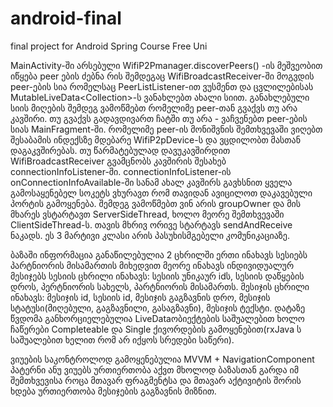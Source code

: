 # android-final
final project for Android Spring Course Free Uni

MainActivity-ში არსებული WifiP2Pmanager.discoverPeers() -ის მეშვეობით იწყება peer ების ძებნა რის შემდეგაც WifiBroadcastReceiver-ში მოგვდის peer-ების სია რომელსაც PeerListListener-ით ვუსმენთ და ცვლილებისას MutableLiveData<Collection<WifiP2pDevice>>-ს ვანახლებთ ახალი სიით. განახლებული სიის მიღების შემდეგ ვამოწმებთ რომელიმე peer-თან გვაქვს თუ არა კავშირი. თუ გვაქვს გადავდივართ ჩატში თუ არა - ვაჩვენებთ peer-ების სიას MainFragment-ში. რომელიმე peer-ის მონიშვნის შემთხვევაში ვიღებთ შესაბამის ინდექსზე მდებარე WifiP2pDevice-ს და ვცდილობთ მასთან დაგაკვშირებას. თუ წარმატებულად დავუკავშირდით WifiBroadcastReceiver გვამცნობს კავშირის შესახებ connectionInfoListener-ში. connectionInfoListener-ის onConnectionInfoAvailable-ში სანამ ახალ კავშირს გავხსნით ყველა გამოსაყენებელ სოკეტს ვხურავთ რომ თავიდან ავიცილოთ დაკავებული პორტის გამოყენება. შემდეგ ვამოწმებთ ვინ არის groupOwner და მის მხარეს ვსტარტავთ ServerSideThread, ხოლო მეორე შემთხვევაში ClientSideThread-ს. თავის მხრივ ორივე სტარტავს sendAndReceive ნაკადს. ეს 3 მარტივი კლასი არის პასუხისმგებელი კომუნიკაციაზე.
  
  
ბაზაში ინფორმაცია განაწილებულია 2 ცხრილში ერთი ინახავს სესიებს პარტნიორის მისამართის მიხედვით მეორე ინახავს ინდივიდუალურ მესიჯებს
სესიის ცხრილი ინახავს: სესიის უნიკაურ idს, სესიის დაწყების დროს, პერტნიორის სახელს, პარტნიორის მისამართს.
მესიჯის ცხრილი ინახავს: მესიჯის id, სესიის id, მესიჯის გაგზავნის დრო, მესიჯის სტატუსი(მიღებული, გაგზავნილი, გასაგზავნი), მესიჯის ტექსტი.
დატაზე წვდომა განხორციელებულია LiveDataობიექტების საშუალებით ხოლო ჩაწერები Completeable და Single ქივორდების გამოყენებით(rxJava ს საშუალებით ხელით რომ არ იქყოს სრედები საწერი).

ვიუების საკონტროლოდ გამოყენებულია MVVM + NavigationComponent პატერნი ანუ ვიუებს ურთიერთობა აქვთ მხოლოდ ბაზასთან გარდა იმ შემთხვევისა როცა მთავარ ფრაგმენტსა და მთავარ აქტივიტის შორის ხდება ურთიერთობა მესიჯების გაგზავნის მიზნით.

